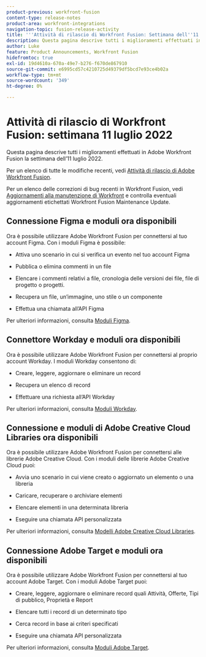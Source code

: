 ```yaml
---
product-previous: workfront-fusion
content-type: release-notes
product-area: workfront-integrations
navigation-topic: fusion-release-activity
title: '''Attività di rilascio di Workfront Fusion: Settimana dell''11 luglio 2022'''
description: Questa pagina descrive tutti i miglioramenti effettuati in Adobe Workfront Fusion la settimana dell’11 luglio 2022.
author: Luke
feature: Product Announcements, Workfront Fusion
hidefromtoc: true
exl-id: 19d4610a-670a-49e7-b276-f670de867910
source-git-commit: e6995cd57c4210725d49379df5bcd7e93ce4b02a
workflow-type: tm+mt
source-wordcount: '349'
ht-degree: 0%

---
```


# Attività di rilascio di Workfront Fusion: settimana 11 luglio 2022

Questa pagina descrive tutti i miglioramenti effettuati in Adobe Workfront Fusion la settimana dell’11 luglio 2022.

Per un elenco di tutte le modifiche recenti, vedi [Attività di rilascio di Adobe Workfront Fusion](../../../product-announcements/product-releases/fusion-release-activity/fusion-release-activity.md).

Per un elenco delle correzioni di bug recenti in Workfront Fusion, vedi [Aggiornamenti alla manutenzione di Workfront](https://experienceleague.adobe.com/docs/workfront-known-issues/releases/current-updates.html) e controlla eventuali aggiornamenti etichettati Workfront Fusion Maintenance Update.

## Connessione Figma e moduli ora disponibili

Ora è possibile utilizzare Adobe Workfront Fusion per connettersi al tuo account Figma. Con i moduli Figma è possibile:

* Attiva uno scenario in cui si verifica un evento nel tuo account Figma

* Pubblica o elimina commenti in un file

* Elencare i commenti relativi a file, cronologia delle versioni dei file, file di progetto o progetti.

* Recupera un file, un’immagine, uno stile o un componente

* Effettua una chiamata all’API Figma


Per ulteriori informazioni, consulta [Moduli Figma](../../../workfront-fusion/apps-and-their-modules/figma-modules.md).

## Connettore Workday e moduli ora disponibili

Ora è possibile utilizzare Adobe Workfront Fusion per connettersi al proprio account Workday. I moduli Workday consentono di:

* Creare, leggere, aggiornare o eliminare un record

* Recupera un elenco di record

* Effettuare una richiesta all’API Workday


Per ulteriori informazioni, consulta [Moduli Workday](../../../workfront-fusion/apps-and-their-modules/workday-modules.md).

## Connessione e moduli di Adobe Creative Cloud Libraries ora disponibili

Ora è possibile utilizzare Adobe Workfront Fusion per connettersi alle librerie Adobe Creative Cloud. Con i moduli delle librerie Adobe Creative Cloud puoi:

* Avvia uno scenario in cui viene creato o aggiornato un elemento o una libreria

* Caricare, recuperare o archiviare elementi

* Elencare elementi in una determinata libreria

* Eseguire una chiamata API personalizzata


Per ulteriori informazioni, consulta [Modelli Adobe Creative Cloud Libraries](../../../workfront-fusion/apps-and-their-modules/creative-cloud-libraries-modules.md).

## Connessione Adobe Target e moduli ora disponibili

Ora è possibile utilizzare Adobe Workfront Fusion per connettersi al tuo account Adobe Target. Con i moduli Adobe Target puoi:

* Creare, leggere, aggiornare o eliminare record quali Attività, Offerte, Tipi di pubblico, Proprietà e Report

* Elencare tutti i record di un determinato tipo

* Cerca record in base ai criteri specificati

* Eseguire una chiamata API personalizzata


Per ulteriori informazioni, consulta [Moduli Adobe Target](../../../workfront-fusion/apps-and-their-modules/adobe-target-modules.md).
